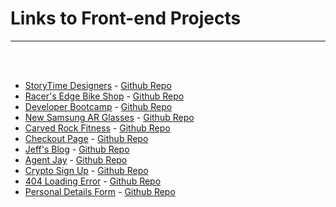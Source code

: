 <h1>Links to Front-end Projects</h1>
<hr>

<br/>
<br/>

* [StoryTime Designers](https://storytimeteam.netlify.app/) - [Github Repo](https://github.com/The-Flying-Dev/Meet-the-Team)
* [Racer's Edge Bike Shop](https://racersedge.netlify.app) - [Github Repo](https://github.com/The-Flying-Dev/One-Page-Catalogue)
* [Developer Bootcamp](https://bootcamp4ir.netlify.app) - [Github Repo](https://github.com/The-Flying-Dev/Bootstrap-Bootcamp-)
* [New Samsung AR Glasses](https://samsungliteglasses.netlify.app) - [Github Repo](https://github.com/The-Flying-Dev/Responsive-Website-)
* [Carved Rock Fitness](https://carvedrockfitnessapp.netlify.app/) - [Github Repo](https://github.com/The-Flying-Dev/Rock-Climbing-Business-Landing-Page)
* [Checkout Page](https://checkoutdetails.netlify.app/) - [Github Repo](https://github.com/The-Flying-Dev/Checkout-page)
* [Jeff's Blog](https://jeffsblog.netlify.app/) - [Github Repo](https://github.com/The-Flying-Dev/Jeff-s-Blog-theme)
* [Agent Jay](https://agentjay.netlify.app/) - [Github Repo](https://github.com/The-Flying-Dev/Agent-Jay-landing-page)
* [Crypto Sign Up](https://strattonoakmontcrypto.netlify.app) - [Github Repo](https://github.com/The-Flying-Dev/Landing-page)
* [404 Loading Error](https://page-404-error.netlify.app) - [Github Repo](https://github.com/The-Flying-Dev/404-Not-Found-Page)
* [Personal Details Form](https://personalprofilesetup.netlify.app) - [Github Repo](https://github.com/The-Flying-Dev/Login-Form)

